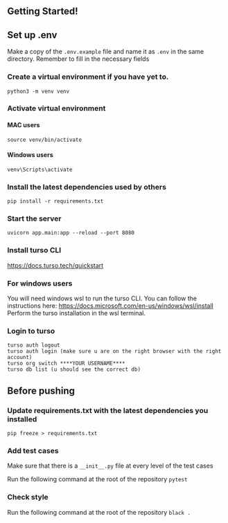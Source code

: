 ## Getting Started!

## Set up .env
Make a copy of the `.env.example` file and name it as `.env` in the same directory. Remember to fill in the necessary fields

### Create a virtual environment if you have yet to.

```
python3 -m venv venv
```

### Activate virtual environment

#### MAC users

```
source venv/bin/activate
```

#### Windows users

```
venv\Scripts\activate
```

### Install the latest dependencies used by others

```
pip install -r requirements.txt
```

### Start the server

```
uvicorn app.main:app --reload --port 8080
```

### Install turso CLI

https://docs.turso.tech/quickstart

### For windows users
You will need windows wsl to run the turso CLI. You can follow the instructions here: https://docs.microsoft.com/en-us/windows/wsl/install
Perform the turso installation in the wsl terminal.

### Login to turso
```
turso auth logout
turso auth login (make sure u are on the right browser with the right account)
turso org switch ****YOUR USERNAME****
turso db list (u should see the correct db)
```

## Before pushing

### Update requirements.txt with the latest dependencies you installed

```
pip freeze > requirements.txt
```

### Add test cases

Make sure that there is a `__init__.py` file at every level of the test cases

Run the following command at the root of the repository
`pytest`

### Check style

Run the following command at the root of the repository
`black .`

